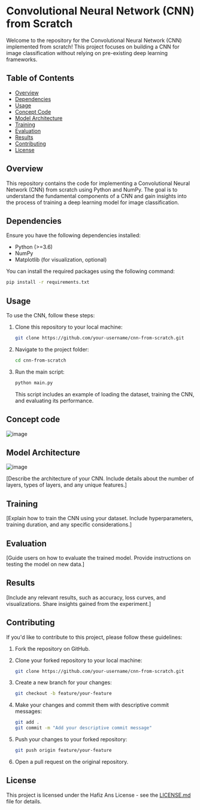 # Convolutional Neural Network (CNN) from Scratch

Welcome to the repository for the Convolutional Neural Network (CNN) implemented from scratch! This project focuses on building a CNN for image classification without relying on pre-existing deep learning frameworks.

## Table of Contents

- [Overview](#overview)
- [Dependencies](#dependencies)
- [Usage](#usage)
- [Concept Code](#Concept)
- [Model Architecture](#model-architecture)
- [Training](#training)
- [Evaluation](#evaluation)
- [Results](#results)
- [Contributing](#contributing)
- [License](#license)

## Overview

This repository contains the code for implementing a Convolutional Neural Network (CNN) from scratch using Python and NumPy. The goal is to understand the fundamental components of a CNN and gain insights into the process of training a deep learning model for image classification.

## Dependencies

Ensure you have the following dependencies installed:

- Python (>=3.6)
- NumPy
- Matplotlib (for visualization, optional)

You can install the required packages using the following command:

```bash
pip install -r requirements.txt
```

## Usage

To use the CNN, follow these steps:

1. Clone this repository to your local machine:

   ```bash
   git clone https://github.com/your-username/cnn-from-scratch.git
   ```

2. Navigate to the project folder:

   ```bash
   cd cnn-from-scratch
   ```

3. Run the main script:

   ```bash
   python main.py
   ```

   This script includes an example of loading the dataset, training the CNN, and evaluating its performance.
## Concept code
![image](https://github.com/Anss19-20Abrar/CNN_from_Scratch/assets/88234138/ae990b00-b23a-4908-9abb-619415ec3b3f)

## Model Architecture

![image](https://github.com/Anss19-20Abrar/CNN_from_Scratch/assets/88234138/0ccce11b-2d1c-4c03-b5cc-c0185325540b)

[Describe the architecture of your CNN. Include details about the number of layers, types of layers, and any unique features.]

## Training

[Explain how to train the CNN using your dataset. Include hyperparameters, training duration, and any specific considerations.]

## Evaluation

[Guide users on how to evaluate the trained model. Provide instructions on testing the model on new data.]

## Results

[Include any relevant results, such as accuracy, loss curves, and visualizations. Share insights gained from the experiment.]

## Contributing

If you'd like to contribute to this project, please follow these guidelines:

1. Fork the repository on GitHub.

2. Clone your forked repository to your local machine:

   ```bash
   git clone https://github.com/your-username/cnn-from-scratch.git
   ```

3. Create a new branch for your changes:

   ```bash
   git checkout -b feature/your-feature
   ```

4. Make your changes and commit them with descriptive commit messages:

   ```bash
   git add .
   git commit -m "Add your descriptive commit message"
   ```

5. Push your changes to your forked repository:

   ```bash
   git push origin feature/your-feature
   ```

6. Open a pull request on the original repository.

## License

This project is licensed under the Hafiz Ans License - see the [LICENSE.md](LICENSE.md) file for details.
